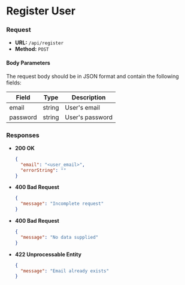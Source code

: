 # Register User

### Request

- **URL:** `/api/register`
- **Method:** `POST`

#### Body Parameters

The request body should be in JSON format and contain the following fields:

| Field    | Type   | Description     |
| -------- | ------ | --------------- |
| email    | string | User's email    |
| password | string | User's password |

### Responses

- **200 OK**
  ```json
  {
    "email": "<user_email>",
    "errorString": ""
  }
  ```
- **400 Bad Request**

  ```json
  {
    "message": "Incomplete request"
  }
  ```

- **400 Bad Request**

  ```json
  {
    "message": "No data supplied"
  }
  ```

- **422 Unprocessable Entity**
  ```json
  {
    "message": "Email already exists"
  }
  ```
